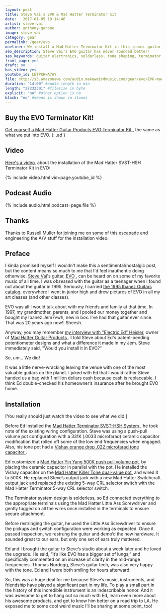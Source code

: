 ```yaml
---
layout: post
title: Steve Vai's EVO & Mad Hatter Terminator Kit
date:   2017-01-05 19:14:46
artist: steve-vai
author: anthony-garone
image: steve-vai
category: gear
permalink: /gear/evo
oneliner: We install a Mad Hatter Terminator Kit in this iconic guitar.
seo_description: Steve Vai's EVO guitar has never sounded better!
seo_keywords: guitar electronics, solderless, tone shaping, terminator system, dual value pot, dual value potentiometer, steve vai, evo
front_page: yes
draft: no
has_video: yes
youtube_id: LETPKHwA7AY
file: http://s3.amazonaws.com/audio.makeweirdmusic.com/gear/evo/EVO-mad-hatter.mp3
duration: "14:00" #audio length in min
length: "27232301" #filesize in byte
explicit: "no" #other option is no
block: "no" #means is shown in itunes
---
```


## Buy the EVO Terminator Kit!

[Get yourself a Mad Hatter Guitar Products EVO Terminator  Kit&nbsp;<i class="non-mwm far fa-external-link-square" aria-hidden="true"></i>](https://madhatterguitarproducts.com/products/evo), the same as what we put into EVO.
{: .ad }

## Video

[Here's a video&nbsp;<i class="non-mwm far fa-external-link-square" aria-hidden="true"></i>](https://www.youtube.com/watch?v=LETPKHwA7AY) about the installation of the Mad Hatter SVST-HSH Terminator Kit in EVO:

{% include video.html vid=page.youtube_id %}

## Podcast Audio

{% include audio.html podcast=page.file %}

## Thanks

Thanks to Russell Muller for joining me on some of this escapade and engineering the A/V stuff for the installation video.

## Preface

I kinda promised myself I wouldn't make this a sentimental/nostalgic post, but the content means so much to me that I'd feel inauthentic doing otherwise. [Steve Vai](/interview/steve-vai)'s guitar, [EVO&nbsp;<i class="non-mwm far fa-external-link-square" aria-hidden="true"></i>](https://en.wikipedia.org/wiki/Evo_(guitar)), can be heard on on some of my favorite music of all time. I was *obsessed* with the guitar as a teenager when I found out about the guitar in 1995. Seriously, I carried [the 1995 Ibanez Guitars catalog&nbsp;<i class="non-mwm far fa-external-link-square" aria-hidden="true"></i>](http://ibanezrules.com/catalogs/us/1995/index.htm) everywhere I went in junior high and drew pictures of EVO in all my art classes (and other classes).

EVO was all I would talk about with my friends and family at that time. In 1997, my grandmother, parents, and I pooled our money together and bought my Ibanez Jem7vwh, new in box. I've had that guitar ever since. That was 20 years ago now!! Sheesh.

Anyway, you may remember [my interview with "Electric Ed" Heisler](/gear/mad-hatter), owner of [Mad Hatter Guitar Products&nbsp;<i class="non-mwm far fa-external-link-square" aria-hidden="true"></i>](http://madhatterguitarproducts.com). I told Steve about Ed's patent-pending potentiometer designs and what a difference it made in my Jem. Steve immediately said, "Would you install it in EVO?"

So, um... We did!

It was a little nerve-wracking leaving the venue with one of the most valuable guitars on the planet. I joked with Ed that I would rather Steve handed us a bag with 1 million dollars cash because cash is replaceable. I think Ed double-checked his homeowner’s insurance after he brought EVO home.

## Installation

[You really should just watch the video to see what we did.]

Before Ed installed the [Mad Hatter Terminator SVST-HSH System&nbsp;<i class="non-mwm far fa-external-link-square" aria-hidden="true"></i>](https://madhatterguitarproducts.com/collections/terminator-single-volume-kits/products/copy-of-single-volume-single-tone-complete-kit-with-a-5-way-selector-switch-for-humbucker-single-humbucker-svst-hsh), he took note of the existing wiring configuration. Steve was using a push-pull volume pot configuration with a 331K (.0033 microfarad) ceramic capacitor modification that rolled off some of the low end frequencies when engaged. Also, his tone pot had a [Vishay orange drop .022 microfarad tone capacitor&nbsp;<i class="non-mwm far fa-external-link-square" aria-hidden="true"></i>](http://www.guitarelectronics.com/product/TCO033/Orange-Drop-022-Microfarad-Tone-Capacitors-for-Guitar-Bass.html).

Ed customized a [Mad Hatter Yin Yang 500K push pull volume pot&nbsp;<i class="non-mwm far fa-external-link-square" aria-hidden="true"></i>](https://madhatterguitarproducts.com/pages/yin-yang-push-pull-pot-mods) by placing the ceramic capacitor in parallel with the pot. He installed the Vishay capacitor on the [Mad Hatter Killer Tone dual-value pot&nbsp;<i class="non-mwm far fa-external-link-square" aria-hidden="true"></i>](https://madhatterguitarproducts.com/products/mad-hatter-universal-cts-dual-value-potentiometer-with-stss-tone-lead) and wired it to 500K. He replaced Steve’s output jack with a new Mad Hatter Switchcraft output jack and replaced the existing 5-way CRL selector switch with the Mad Hatter Terminator 5-way CRL selector switch.

The Terminator system design is solderless, so Ed connected everything to the appropriate terminals using the Mad Hatter Little Ass Screwdriver and gently tugged on all the wires once installed in the terminals to ensure secure attachment.

Before restringing the guitar, he used the Little Ass Screwdriver to ensure the pickups and switch configuration were working as expected. Once it passed inspection, we restrung the guitar and demo’d the new hardware. It sounded great to our ears, but only one set of ears truly mattered.

Ed and I brought the guitar to Steve’s studio about a week later and he loved the upgrade. He said, “It’s like EVO has a bigger set of lungs,” and specifically commented on an increase of clarity in the mid-range frequencies. Thomas Nordegg, Steve’s guitar tech, was also very happy with the tone. Ed and I were both smiling for hours afterward.

So, this was a huge deal for me because Steve’s music, instruments, and friendship have played a significant part in my life. To play a small part in the history of this incredible instrument is an indescribable honor. And it was awesome to get to hang out so much with Ed, learn even more about his awesome products, and get to know him better on a road trip to LA. He exposed me to some cool weird music I’ll be sharing at some point, too!
